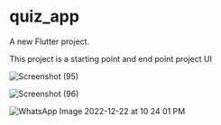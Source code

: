 # quiz_app

A new Flutter project.

This project is a starting point and end point
project UI

![Screenshot (95)](https://user-images.githubusercontent.com/107292843/209472711-76de2664-b546-48e2-afb2-ca279f9687b1.png)

![Screenshot (96)](https://user-images.githubusercontent.com/107292843/209472713-04fccb44-89a2-41d6-9c08-4943f116b625.png)

![WhatsApp Image 2022-12-22 at 10 24 01 PM](https://user-images.githubusercontent.com/107292843/209472864-abed4310-7279-44d3-a8aa-da7b44e6fe23.jpeg)
